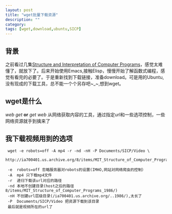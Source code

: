 ```yaml
---
layout: post
title: "wget批量下载资源"
description: ""
category: 
tags: [wget,download,ubuntu,SICP]
---
```


## 背景
  之前看过几集[Structure and Interpretation of Computer Programs][1]，感觉太难懂了，就放下了。后来开始使用Emacs,接触Elisp，慢慢开始了解函数式编程，感觉有看完的必要了。于是重新找到下载链接，准备download。可是用的Ubuntu,没有现成的下载工具，总不能一个个另存吧~_~,想到wget。

## wget是什么
  _web get_ **or** _get web_ 从网络获取内容的工具，通过指定url和一些选项控制，一些网络资源就手到擒来了

## 我下载视频用到的选项  
     wget -e robots=off -A mp4 -r -nd -nH -P Documents/SICP/Video \
     http://ia700401.us.archive.org/8/items/MIT_Structure_of_Computer_Programs_1986/

     -e  robots=off 忽略服务器对robots的设置(IMHO,网站对网络爬虫的控制）  
     -A  mp4 只下载mp4文件   
     -r  递归下载该url对应的路径  
     -nd 本地不创建目录(host之后的路径8/items/MIT_Structure_of_Computer_Programs_1986/)  
     -nH 不创建url层级目录(/ia700401.us.archive.org/..1986/),太长了   
     -P  Documents/SICP/Video 把资源下载到该目录  
     最后就是视频所在的url了


[1]: http://ocw.mit.edu/courses/electrical-engineering-and-computer-science/6-001-structure-and-interpretation-of-computer-programs-spring-2005/index.htm
